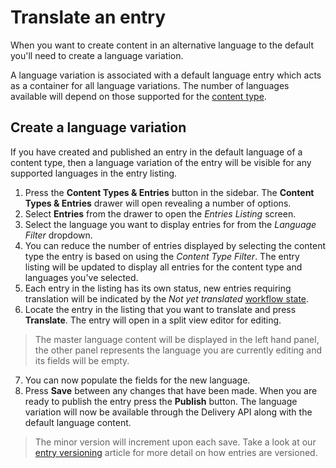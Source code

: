 # Translate an entry
When you want to create content in an alternative language to the default you'll need to create a language variation.

A language variation is associated with a default language entry which acts as a container for all language variations. The number of languages available will depend on those supported for the [content type](/content-types/enable-disable-languages.md).

## Create a language variation
If you have created and published an entry in the default language of a content type, then a language variation of the entry will be visible for any supported languages in the entry listing.

1. Press the **Content Types & Entries** button in the sidebar. The **Content Types & Entries** drawer will open revealing a number of options.
2. Select **Entries** from the drawer to open the *Entries Listing* screen.
3. Select the language you want to display entries for from the *Language Filter* dropdown.
4. You can reduce the number of entries displayed by selecting the content type the entry is based on using the *Content Type Filter*. The entry listing will be updated to display all entries for the content type and languages you've selected.
5. Each entry in the listing has its own status, new entries requiring translation will be indicated by the *Not yet translated* [workflow state](/entries/workflow-states.md).
6. Locate the entry in the listing that you want to translate and press **Translate**. The entry will open in a split view editor for editing.

  > The master language content will be displayed in the left hand panel, the other panel represents the language you are currently editing and its fields will be empty.

7. You can now populate the fields for the new language.
8. Press **Save** between any changes that have been made. When you are ready to publish the entry press the **Publish** button. The language variation will now be available through the Delivery API along with the default language content.

  > The minor version will increment upon each save. Take a look at our [entry versioning](/entries/entry-versioning.md) article for more detail on how entries are versioned.
